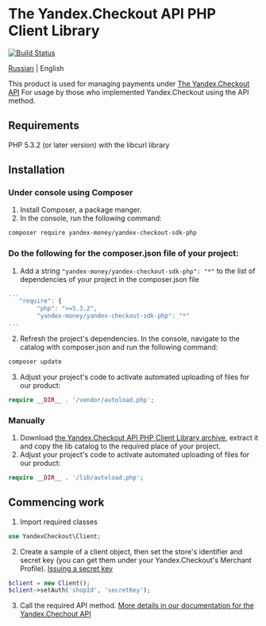 # The Yandex.Checkout API PHP Client Library

[![Build Status](https://travis-ci.org/yandex-money/yandex-checkout-sdk-php.svg?branch=master)](https://travis-ci.org/yandex-money/yandex-checkout-sdk-php)

[Russian](https://github.com/yandex-money/yandex-checkout-sdk-php/blob/master/README.md) | English

This product is used for managing payments under [The Yandex.Checkout API](https://kassa.yandex.ru/docs/checkout-api/)
For usage by those who implemented Yandex.Checkout using the API method.

## Requirements
PHP 5.3.2 (or later version) with the libcurl library

## Installation
### Under console using Composer

1. Install Composer, a package manger.
2. In the console, run the following command:
```bash
composer require yandex-money/yandex-checkout-sdk-php
```

### Do the following for the composer.json file of your project:
1. Add a string `"yandex-money/yandex-checkout-sdk-php": "*"` to the list of dependencies of your project in the composer.json file
```js
...
   "require": {
        "php": ">=5.3.2",
        "yandex-money/yandex-checkout-sdk-php": "*"
...
```
2. Refresh the project's dependencies. In the console, navigate to the catalog with composer.json and run the following command:
```bash
composer update
```
3. Adjust your project's code to activate automated uploading of files for our product:
```php
require __DIR__ . '/vendor/autoload.php';
```

### Manually

1. Download [the Yandex.Checkout API PHP Client Library archive](https://github.com/yandex-money/yandex-checkout-sdk-php/archive/master.zip), extract it and copy the lib catalog to the required place of your project.
2. Adjust your project's code to activate automated uploading of files for our product:
```php
require __DIR__ . '/lib/autoload.php'; 
```

## Commencing work

1. Import required classes
```php
use YandexCheckout\Client;
```
2. Create a sample of a client object, then set the store's identifier and secret key (you can get them under your Yandex.Checkout's Merchant Profile). [Issuing a secret key](https://yandex.com/support/checkout/payments/keys.html)
```php
$client = new Client();
$client->setAuth('shopId', 'secretKey');
```
3. Call the required API method. [More details in our documentation for the Yandex.Chechout API](https://checkout.yandex.com/docs/checkout-api/)
